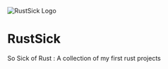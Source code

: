 ![RustSick Logo](http://i.imgur.com/0LsJZFM.png)

# RustSick
So Sick of Rust : A collection of my first rust projects
